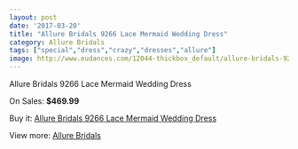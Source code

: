 ```yaml
---
layout: post
date: '2017-03-20'
title: "Allure Bridals 9266 Lace Mermaid Wedding Dress"
category: Allure Bridals
tags: ["special","dress","crazy","dresses","allure"]
image: http://www.eudances.com/12044-thickbox_default/allure-bridals-9266-lace-mermaid-wedding-dress.jpg
---
```

Allure Bridals 9266 Lace Mermaid Wedding Dress

On Sales: **$469.99**
<a href="https://www.eudances.com/en/allure-bridals/3765-allure-bridals-9266-lace-mermaid-wedding-dress.html"><amp-img layout="responsive" width="600" height="600" src="//www.eudances.com/12044-thickbox_default/allure-bridals-9266-lace-mermaid-wedding-dress.jpg" alt="Allure Bridals 9266 Lace Mermaid Wedding Dress 0" /></a>
<a href="https://www.eudances.com/en/allure-bridals/3765-allure-bridals-9266-lace-mermaid-wedding-dress.html"><amp-img layout="responsive" width="600" height="600" src="//www.eudances.com/12047-thickbox_default/allure-bridals-9266-lace-mermaid-wedding-dress.jpg" alt="Allure Bridals 9266 Lace Mermaid Wedding Dress 1" /></a>
<a href="https://www.eudances.com/en/allure-bridals/3765-allure-bridals-9266-lace-mermaid-wedding-dress.html"><amp-img layout="responsive" width="600" height="600" src="//www.eudances.com/12046-thickbox_default/allure-bridals-9266-lace-mermaid-wedding-dress.jpg" alt="Allure Bridals 9266 Lace Mermaid Wedding Dress 2" /></a>
<a href="https://www.eudances.com/en/allure-bridals/3765-allure-bridals-9266-lace-mermaid-wedding-dress.html"><amp-img layout="responsive" width="600" height="600" src="//www.eudances.com/12045-thickbox_default/allure-bridals-9266-lace-mermaid-wedding-dress.jpg" alt="Allure Bridals 9266 Lace Mermaid Wedding Dress 3" /></a>

Buy it: [Allure Bridals 9266 Lace Mermaid Wedding Dress](https://www.eudances.com/en/allure-bridals/3765-allure-bridals-9266-lace-mermaid-wedding-dress.html "Allure Bridals 9266 Lace Mermaid Wedding Dress")

View more: [Allure Bridals](https://www.eudances.com/en/2-allure-bridals "Allure Bridals")